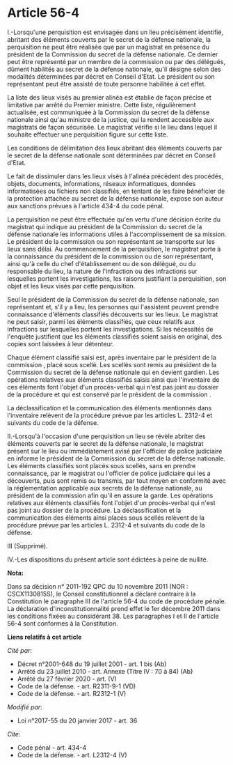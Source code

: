 # Article 56-4

I.-Lorsqu'une perquisition est envisagée dans un lieu précisément identifié, abritant des éléments couverts par le secret de
la défense nationale, la perquisition ne peut être réalisée que par un magistrat en présence du président de la Commission du
secret de la défense nationale. Ce dernier peut être représenté par un membre de la commission ou par des délégués, dûment
habilités au secret de la défense nationale, qu'il désigne selon des modalités déterminées par décret en Conseil d'Etat. Le
président ou son représentant peut être assisté de toute personne habilitée à cet effet. 

La liste des lieux visés au premier alinéa est établie de façon précise et limitative par arrêté du Premier ministre. Cette
liste, régulièrement actualisée, est communiquée à la Commission du secret de la défense nationale ainsi qu'au ministre de la
justice, qui la rendent accessible aux magistrats de façon sécurisée. Le magistrat vérifie si le lieu dans lequel il souhaite
effectuer une perquisition figure sur cette liste. 

Les conditions de délimitation des lieux abritant des éléments couverts par le secret de la défense nationale sont
déterminées par décret en Conseil d'Etat. 

Le fait de dissimuler dans les lieux visés à l'alinéa précédent des procédés, objets, documents, informations, réseaux
informatiques, données informatisées ou fichiers non classifiés, en tentant de les faire bénéficier de la protection attachée
au secret de la défense nationale, expose son auteur aux sanctions prévues à l'article 434-4 du code pénal. 

La perquisition ne peut être effectuée qu'en vertu d'une décision écrite du magistrat qui indique au président de la
Commission du secret de la défense nationale les informations utiles à l'accomplissement de sa mission. Le président de la
commission ou son représentant se transporte sur les lieux sans délai. Au commencement de la perquisition, le magistrat porte
à la connaissance du président de la commission ou de son représentant, ainsi qu'à celle du chef d'établissement ou de son
délégué, ou du responsable du lieu, la nature de l'infraction ou des infractions sur lesquelles portent les investigations,
les raisons justifiant la perquisition, son objet et les lieux visés par cette perquisition. 

Seul le président de la Commission du secret de la défense nationale, son représentant et, s'il y a lieu, les personnes qui
l'assistent peuvent prendre connaissance d'éléments classifiés découverts sur les lieux. Le magistrat ne peut saisir, parmi
les éléments classifiés, que ceux relatifs aux infractions sur lesquelles portent les investigations. Si les nécessités de
l'enquête justifient que les éléments classifiés soient saisis en original, des copies sont laissées à leur détenteur. 

Chaque élément classifié saisi est, après inventaire par le président de la commission , placé sous scellé. Les scellés sont
remis au président de la Commission du secret de la défense nationale qui en devient gardien. Les opérations relatives aux
éléments classifiés saisis ainsi que l'inventaire de ces éléments font l'objet d'un procès-verbal qui n'est pas joint au
dossier de la procédure et qui est conservé par le président de la commission . 

La déclassification et la communication des éléments mentionnés dans l'inventaire relèvent de la procédure prévue par les
articles L. 2312-4 et suivants du code de la défense. 

II.-Lorsqu'à l'occasion d'une perquisition un lieu se révèle abriter des éléments couverts par le secret de la défense
nationale, le magistrat présent sur le lieu ou immédiatement avisé par l'officier de police judiciaire en informe le
président de la Commission du secret de la défense nationale. Les éléments classifiés sont placés sous scellés, sans en
prendre connaissance, par le magistrat ou l'officier de police judiciaire qui les a découverts, puis sont remis ou transmis,
par tout moyen en conformité avec la réglementation applicable aux secrets de la défense nationale, au président de la
commission afin qu'il en assure la garde. Les opérations relatives aux éléments classifiés font l'objet d'un procès-verbal
qui n'est pas joint au dossier de la procédure. La déclassification et la communication des éléments ainsi placés sous
scellés relèvent de la procédure prévue par les articles L. 2312-4 et suivants du code de la défense. 

III (Supprimé). 

IV.-Les dispositions du présent article sont édictées à peine de nullité.

**Nota:**

Dans sa décision n° 2011-192 QPC du 10 novembre 2011 (NOR : CSCX1130815S), le Conseil constitutionnel a déclaré contraire à
la Constitution le paragraphe III de l'article 56-4 du code de procédure pénale. La déclaration d'inconstitutionnalité prend
effet le 1er décembre 2011 dans les conditions fixées au considérant 38. Les paragraphes I et II de l'article 56-4 sont
conformes à la Constitution.

**Liens relatifs à cet article**

_Cité par_:

  - Décret n°2001-648 du 19 juillet 2001 - art. 1 bis (Ab)
  - Arrêté du 23 juillet 2010 - art. Annexe (Titre IV : 70 à 84) (Ab)
  - Arrêté du 27 février 2020 - art. (V)
  - Code de la défense. - art. R2311-9-1 (VD)
  - Code de la défense. - art. R2312-1 (V)

_Modifié par_:

  - Loi n°2017-55 du 20 janvier 2017 - art. 36

_Cite_:

  - Code pénal - art. 434-4
  - Code de la défense. - art. L2312-4 (V)

